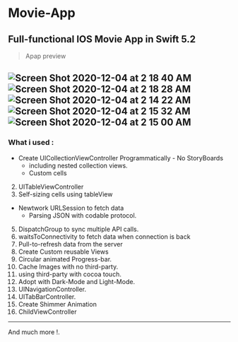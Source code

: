 # Movie-App
## Full-functional IOS Movie App in Swift 5.2
> Apap preview

![Screen Shot 2020-12-04 at 2 18 40 AM](https://user-images.githubusercontent.com/62178353/101100153-1155ab80-35d7-11eb-9187-82f4d54e5880.png)
![Screen Shot 2020-12-04 at 2 18 28 AM](https://user-images.githubusercontent.com/62178353/101100160-13b80580-35d7-11eb-9c0d-e03aff1d4e86.png)
![Screen Shot 2020-12-04 at 2 14 22 AM](https://user-images.githubusercontent.com/62178353/101100182-1d416d80-35d7-11eb-99d7-b69adc1fe096.png)
![Screen Shot 2020-12-04 at 2 15 32 AM](https://user-images.githubusercontent.com/62178353/101100175-1c104080-35d7-11eb-89ce-91c41f1b7b81.png)
![Screen Shot 2020-12-04 at 2 15 00 AM](https://user-images.githubusercontent.com/62178353/101100179-1ca8d700-35d7-11eb-9f48-2fc66602086e.png)
--- 
### What i used :
- Create UICollectionViewController Programmatically - No StoryBoards
  - including nested collection views.
  - Custom cells
2. UITableViewController
3. Self-sizing cells using tableView
- Newtwork URLSession to fetch data
  - Parsing JSON with codable protocol.
5. DispatchGroup to sync multiple API calls.
6. waitsToConnectivity to fetch data when connection is back
7. Pull-to-refresh data from the server
8. Create Custom reusable Views
9. Circular animated Progress-bar.
10. Cache Images with no third-party.
11. using third-party with cocoa touch.
12. Adopt with Dark-Mode and Light-Mode.
13. UINavigationController.
14. UITabBarController.
15. Create Shimmer Animation
16. ChildViewController
---
And much more !.

